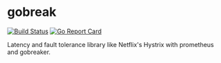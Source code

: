 # gobreak
[![Build Status](https://travis-ci.org/hnlq715/gobreak.svg?branch=master)](https://travis-ci.org/hnlq715/gobreak)
[![Go Report Card](https://goreportcard.com/badge/github.com/hnlq715/gobreak)](https://goreportcard.com/report/github.com/hnlq715/gobreak)

Latency and fault tolerance library like Netflix's Hystrix with prometheus and gobreaker.
